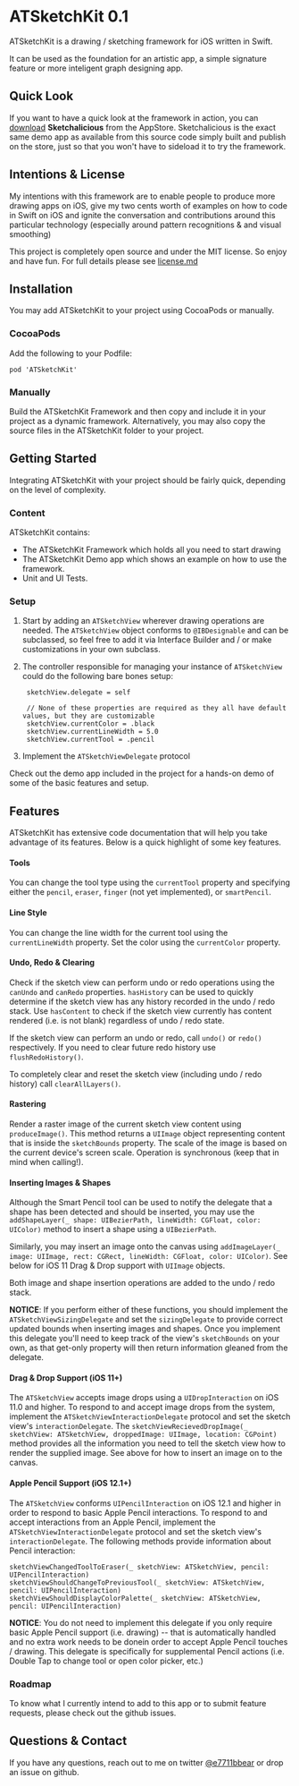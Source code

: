 # ATSketchKit 0.1
ATSketchKit is a drawing / sketching framework for iOS written in Swift.

It can be used as the foundation for an artistic app, a simple signature feature or more inteligent graph designing app.

## Quick Look 
If you want to have a quick look at the framework in action, you can [download](https://itunes.apple.com/us/app/sketchalicious/id1082917478?ls=1&mt=8) **Sketchalicious** from the AppStore. Sketchalicious is the exact same demo app as available from this source code simply built and publish on the store, just so that you won't have to sideload it to try the framework.

## Intentions & License
My intentions with this framework are to enable people to produce more drawing apps on iOS, give my two cents worth of examples on how to code in Swift on iOS and ignite the conversation and contributions around this particular technology (especially around pattern recognitions & and visual smoothing)

This project is completely open source and under the MIT license. So enjoy and have fun. For full details please see [license.md](LICENSE.md)

## Installation
You may add ATSketchKit to your project using CocoaPods or manually.

### CocoaPods
Add the following to your Podfile:  

    pod 'ATSketchKit'
    
### Manually
Build the ATSketchKit Framework and then copy and include it in your project as a dynamic framework. Alternatively, you may also copy the source files in the ATSketchKit folder to your project.

## Getting Started
Integrating ATSketchKit with your project should be fairly quick, depending on the level of complexity.

### Content
ATSketchKit contains:
- The ATSketchKit Framework which holds all you need to start drawing
- The ATSketchKit Demo app which shows an example on how to use the framework.
- Unit and UI Tests.

### Setup
1. Start by adding an `ATSketchView` wherever drawing operations are needed. The `ATSketchView`  object conforms to `@IBDesignable` and can be subclassed, so feel free to add it via Interface Builder and  / or make customizations in your own subclass.  
2. The controller responsible for managing your instance of  `ATSketchView` could do the following bare bones setup: 

        sketchView.delegate = self
        
        // None of these properties are required as they all have default values, but they are customizable
        sketchView.currentColor = .black
        sketchView.currentLineWidth = 5.0
        sketchView.currentTool = .pencil
        
3. Implement the `ATSketchViewDelegate` protocol

Check out the demo app included in the project for a hands-on demo of some of the basic features and setup.

## Features
ATSketchKit has extensive code documentation that will help you take advantage of its features. Below is a quick highlight of some key features.

#### Tools
You can change the tool type using the `currentTool` property and specifying either the `pencil`, `eraser`, `finger` (not yet implemented), or `smartPencil`.

#### Line Style
You can change the line width for the current tool using the `currentLineWidth` property. Set the color using the `currentColor` property.

#### Undo, Redo & Clearing
Check if the sketch view can perform undo or redo operations using the `canUndo` and `canRedo` properties. `hasHistory` can be used to quickly determine if the sketch view has any history recorded in the undo / redo stack. Use `hasContent` to check if the sketch view currently has content rendered (i.e. is not blank) regardless of undo / redo state.

If the sketch view can perform an undo or redo, call `undo()` or `redo()` respectively. If you need to clear future redo history use `flushRedoHistory()`.

To  completely clear and reset the sketch view (including undo / redo history) call `clearAllLayers()`.

#### Rastering
Render a raster image of the current sketch view content using `produceImage()`. This method returns a `UIImage` object representing content that is inside the `sketchBounds` property. The scale of the image is based on the current device's screen scale. Operation is synchronous (keep that in mind when calling!).

#### Inserting Images & Shapes
Although the Smart Pencil tool can be used to notify the delegate that a shape has been detected and should be inserted, you may use the `addShapeLayer(_ shape: UIBezierPath, lineWidth: CGFloat, color: UIColor)` method to insert a shape using a `UIBezierPath`.

Similarly, you may insert an image onto the canvas using `addImageLayer(_ image: UIImage, rect: CGRect, lineWidth: CGFloat, color: UIColor)`. See below for iOS 11 Drag & Drop support with `UIImage` objects.

Both image and shape insertion operations are added to the undo / redo stack.

**NOTICE**: If you perform either of these functions, you should implement the `ATSketchViewSizingDelegate` and set the `sizingDelegate` to provide correct updated bounds when inserting images and shapes. Once you implement this delegate you'll need to keep track of the view's `sketchBounds` on your own, as that get-only property will then return information gleaned from the delegate.

#### Drag & Drop Support  (iOS 11+)
The `ATSketchView` accepts image drops using a `UIDropInteraction` on iOS 11.0 and higher. To respond to and accept image drops from the system, implement the `ATSketchViewInteractionDelegate` protocol and set the sketch view's `interactionDelegate`. The `sketchViewRecievedDropImage(_ sketchView: ATSketchView, droppedImage: UIImage, location: CGPoint)` method provides all the information you need to tell the sketch view how to render the supplied image. See above for how to insert an image on to the canvas.

#### Apple Pencil Support  (iOS 12.1+)
The `ATSketchView` conforms `UIPencilInteraction` on iOS 12.1 and higher in order to respond to basic Apple Pencil interactions. To respond to and accept interactions from an Apple Pencil, implement the `ATSketchViewInteractionDelegate` protocol and set the sketch view's `interactionDelegate`. The following methods provide information about Pencil interaction:

    sketchViewChangedToolToEraser(_ sketchView: ATSketchView, pencil: UIPencilInteraction)
    sketchViewShouldChangeToPreviousTool(_ sketchView: ATSketchView, pencil: UIPencilInteraction)
    sketchViewShouldDisplayColorPalette(_ sketchView: ATSketchView, pencil: UIPencilInteraction)
    
**NOTICE**: You do not need to implement this delegate if you only require basic Apple Pencil support (i.e. drawing) -- that is automatically handled and no extra work needs to be donein order to accept Apple Pencil touches / drawing. This delegate is specifically for supplemental Pencil actions (i.e. Double Tap to change tool or open color picker, etc.)

### Roadmap
To know what I currently intend to add to this app or to submit feature requests, please check out the github issues.

## Questions & Contact
If you have any questions, reach out to me on twitter [@e7711bbear](https://twitter.com/e7711bbear) or drop an issue on github.
